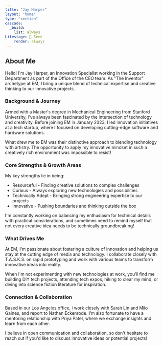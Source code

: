 ```yaml
---
title: "Jay Harper"
layout: "home"
type: "section"
cascade:
  _build:
    list: always
Lifestage: 🌱 Seed
    render: always
---
```

## About Me

Hello! I'm Jay Harper, an Innovation Specialist working in the Support Department as part of the Office of the CEO team. As "The Inventor" archetype at EM, I bring a unique blend of technical expertise and creative thinking to our innovative projects.

### Background & Journey

Armed with a Master's degree in Mechanical Engineering from Stanford University, I've always been fascinated by the intersection of technology and creativity. Before joining EM in January 2023, I led innovation initiatives at a tech startup, where I focused on developing cutting-edge software and hardware solutions.

What drew me to EM was their distinctive approach to blending technology with artistry. The opportunity to apply my innovative mindset in such a creatively rich environment was impossible to resist!

### Core Strengths & Growth Areas

My key strengths lie in being:

- Resourceful - Finding creative solutions to complex challenges
- Curious - Always exploring new technologies and possibilities
- Technically Adept - Bringing strong engineering expertise to our projects
- Innovative - Pushing boundaries and thinking outside the box

I'm constantly working on balancing my enthusiasm for technical details with practical considerations, and sometimes need to remind myself that not every creative idea needs to be technically groundbreaking!

### What Drives Me

At EM, I'm passionate about fostering a culture of innovation and helping us stay at the cutting edge of media and technology. I collaborate closely with T.A.S.K.S. on rapid prototyping and work with various teams to transform innovative ideas into reality.

When I'm not experimenting with new technologies at work, you'll find me building DIY tech projects, attending tech expos, hiking to clear my mind, or diving into science fiction literature for inspiration.

### Connection & Collaboration

Based in our Los Angeles office, I work closely with Sarah Lin and Milo Gaines, and report to Nathan Eckenrode. I'm also fortunate to have a mentoring relationship with Priya Patel, where we exchange insights and learn from each other.

I believe in open communication and collaboration, so don't hesitate to reach out if you'd like to discuss innovative ideas or potential projects!